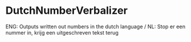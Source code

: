 # DutchNumberVerbalizer
ENG: Outputs written out numbers in the dutch language / NL: Stop er een nummer in, krijg een uitgeschreven tekst terug
